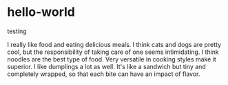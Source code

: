 # hello-world
testing

I really like food and eating delicious meals. I think cats and dogs are pretty cool, but the responsibility of taking care of one seems intimidating. 
I think noodles are the best type of food. Very versatile in cooking styles make it superior. 
I like dumplings a lot as well. It's like a sandwich but tiny and completely wrapped, so that each bite can have an impact of flavor. 
